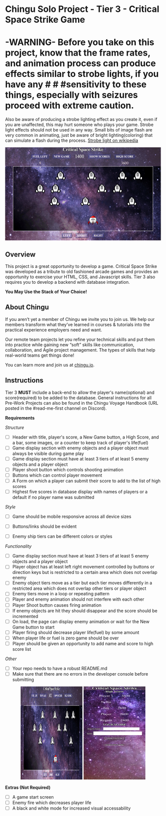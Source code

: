 
# Chingu Solo Project - Tier 3 - Critical Space Strike Game



# -WARNING- Before you take on this project, know that the frame rates, and animation process can produce effects similar to strobe lights, if you have any # # #sensitivity to these things, especially with seizures proceed with extreme caution. 
Also be aware of producing a strobe lighting effect as you create it, even if you are unaffected, this may hurt someone who plays your game. Strobe light effects should not be used in any way. Small bits of image flash are very common in animating, just be aware of bright lighting(coloring) that can simulate a flash during the process. [Strobe light on wikipedia](https://en.wikipedia.org/wiki/Strobe_light)

<p align="center">
  
<img src="images/CSS-tier3.gif" width="600" height="300"/>

  </p>

## Overview ##

This project is a great opportunity to develop a game. Critical Space Strike was developed as a tribute to old fashioned arcade games and provides an opportunity to exercise your HTML, CSS, and Javascript skills. Tier 3  also requires you to develop a backend with database integration.

**You May Use the Stack of Your Choice!**

## About Chingu

If you aren’t yet a member of Chingu we invite you to join us. We help our 
members transform what they’ve learned in courses & tutorials into the 
practical experience employers need and want.

Our remote team projects let you refine your technical skills and put them 
into practice while gaining new “soft” skills like communication, 
collaboration, and Agile project management. The types of skills that 
help real-world teams get things done!

You can learn more and join us at [chingu.io](https://chingu.io).

## Instructions ##

Tier 3 **MUST** include a back-end to allow the player's name(optional) and score(required) to be added to the database. General instructions for all Pre-Work Projects can also be found in the Chingu Voyage Handbook (URL posted in the #read-me-first channel on Discord).

**Requirements**

*Structure*
- [ ] Header with title, player's score, a New Game button, a High Score, and a bar, some images, or a counter to keep track of player's life(fuel)
- [ ] Game display section with enemy objects and a player object must always be visible during game play
- [ ] Game display section must have at least 3 tiers of at least 5 enemy objects and a player object 
- [ ] Player shoot button which controls shooting animation
- [ ] Buttons which can control player movement
- [ ] A Form on which a player can submit their score to add to the list of high scores
- [ ] Highest five scores in database display with names of players or a default if no player name was submitted

*Style*
- [ ] Game should be mobile responsive across all device sizes
- [ ] Buttons/links should be evident
- [ ] Enemy ship tiers can be different colors or styles


*Functionality*
- [ ] Game display section must have at least 3 tiers of at least 5 enemy objects and a player object 
- [ ] Player object has at least left right movement controlled by buttons or direction keys but is restricted to a certain area which does not overlap enemy
- [ ] Enemy object tiers move as a tier but each tier moves differently in a restricted area which does not overlap other tiers or player object
- [ ] Enemy tiers move in a loop or repeating pattern
- [ ] Player and enemy animation should not interfere with each other
- [ ] Player Shoot button causes firing animation
- [ ] If enemy objects are hit they should disappear and the score should be incremented
- [ ] On load, the page can display enemy animation or wait for the New Game button to start
- [ ] Player firing should decrease player life(fuel) by some amount
- [ ] When player life or fuel is zero game should be over 
- [ ] Player should be given an opportunity to add name and score to high score list

*Other*
- [ ] Your repo needs to have a robust README.md
- [ ] Make sure that there are no errors in the developer console before submitting

<p align="center">
  
<img src="images/CSS-tier3.gif" width="200" height="300"/>
<img src="images/Scores.png" width="200" height="300"/>
  </p>
  
**Extras (Not Required)**
- [ ] A game start screen
- [ ] Enemy fire which decreases player life 
- [ ] A black and white mode for increased visual accessability
